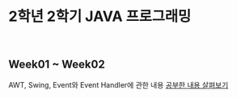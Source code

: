 <h1> 2학년 2학기  JAVA 프로그래밍 </h1>

<br>

## Week01 ~ Week02

AWT, Swing, Event와 Event Handler에 관한 내용
<a href = "https://velog.io/@haansohee/JAVA-프로그래밍"> 공부한 내용 살펴보기 </a>
